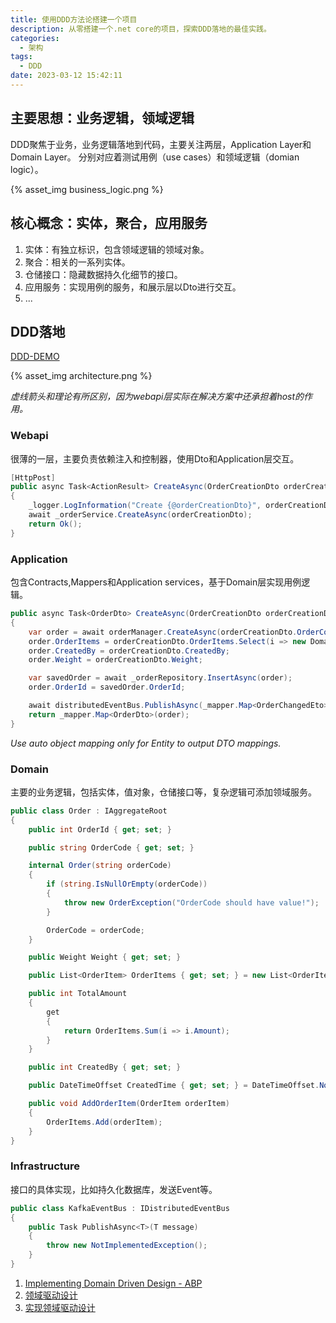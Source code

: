 ```yaml
---
title: 使用DDD方法论搭建一个项目
description: 从零搭建一个.net core的项目，探索DDD落地的最佳实践。
categories:
  - 架构
tags:
  - DDD
date: 2023-03-12 15:42:11
---
```


## **主要思想：业务逻辑，领域逻辑**

DDD聚焦于业务，业务逻辑落地到代码，主要关注两层，Application Layer和Domain Layer。
分别对应着测试用例（use cases）和领域逻辑（domian logic）。

{% asset_img business_logic.png %}

## **核心概念：实体，聚合，应用服务**

1. 实体：有独立标识，包含领域逻辑的领域对象。
2. 聚合：相关的一系列实体。
3. 仓储接口：隐藏数据持久化细节的接口。
4. 应用服务：实现用例的服务，和展示层以Dto进行交互。
5. ...

## **DDD落地**

[DDD-DEMO](https://github.com/w4n9hu1/order-service-core)

{% asset_img architecture.png %}

*虚线箭头和理论有所区别，因为webapi层实际在解决方案中还承担着host的作用。*

### Webapi

很薄的一层，主要负责依赖注入和控制器，使用Dto和Application层交互。

``` C#
[HttpPost]
public async Task<ActionResult> CreateAsync(OrderCreationDto orderCreationDto)
{
    _logger.LogInformation("Create {@orderCreationDto}", orderCreationDto);
    await _orderService.CreateAsync(orderCreationDto);
    return Ok();
}
```

### Application

包含Contracts,Mappers和Application services，基于Domain层实现用例逻辑。

``` C#
public async Task<OrderDto> CreateAsync(OrderCreationDto orderCreationDto)
{
    var order = await orderManager.CreateAsync(orderCreationDto.OrderCode);
    order.OrderItems = orderCreationDto.OrderItems.Select(i => new Domain.Order.OrderItem(i.CommodityId, i.CommodityName, i.Amount)).ToList();
    order.CreatedBy = orderCreationDto.CreatedBy;
    order.Weight = orderCreationDto.Weight;

    var savedOrder = await _orderRepository.InsertAsync(order);
    order.OrderId = savedOrder.OrderId;

    await distributedEventBus.PublishAsync(_mapper.Map<OrderChangedEto>(order));
    return _mapper.Map<OrderDto>(order);
}
```
*Use auto object mapping only for Entity to output DTO mappings.*

### Domain

主要的业务逻辑，包括实体，值对象，仓储接口等，复杂逻辑可添加领域服务。

``` C#
public class Order : IAggregateRoot
{
    public int OrderId { get; set; }

    public string OrderCode { get; set; }

    internal Order(string orderCode)
    {
        if (string.IsNullOrEmpty(orderCode))
        {
            throw new OrderException("OrderCode should have value!");
        }

        OrderCode = orderCode;
    }

    public Weight Weight { get; set; }

    public List<OrderItem> OrderItems { get; set; } = new List<OrderItem>();

    public int TotalAmount
    {
        get
        {
            return OrderItems.Sum(i => i.Amount);
        }
    }

    public int CreatedBy { get; set; }

    public DateTimeOffset CreatedTime { get; set; } = DateTimeOffset.Now;

    public void AddOrderItem(OrderItem orderItem)
    {
        OrderItems.Add(orderItem);
    }
}
```

### Infrastructure

接口的具体实现，比如持久化数据库，发送Event等。

``` C#
public class KafkaEventBus : IDistributedEventBus
{
    public Task PublishAsync<T>(T message)
    {
        throw new NotImplementedException();
    }
}
```

1. [Implementing Domain Driven Design - ABP](https://abp.io/books/implementing-domain-driven-design)
2. [领域驱动设计](https://book.douban.com/subject/26819666/)
3. [实现领域驱动设计](https://book.douban.com/subject/25844633/)